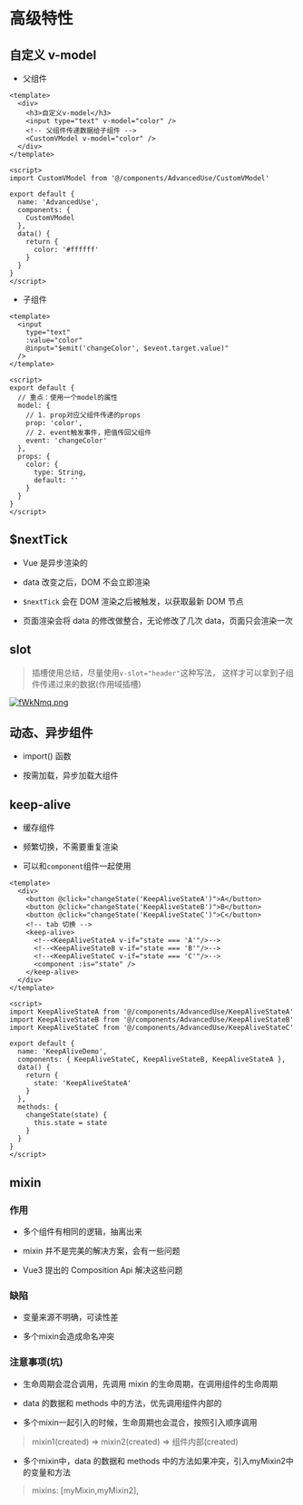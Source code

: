 # 高级特性

## 自定义 v-model

- 父组件

```vue
<template>
  <div>
    <h3>自定义v-model</h3>
    <input type="text" v-model="color" />
    <!-- 父组件传递数据给子组件 -->
    <CustomVModel v-model="color" />
  </div>
</template>

<script>
import CustomVModel from '@/components/AdvancedUse/CustomVModel'

export default {
  name: 'AdvancedUse',
  components: {
    CustomVModel
  },
  data() {
    return {
      color: '#ffffff'
    }
  }
}
</script>
```

- 子组件

```vue
<template>
  <input
    type="text"
    :value="color"
    @input="$emit('changeColor', $event.target.value)"
  />
</template>

<script>
export default {
  // 重点：使用一个model的属性
  model: {
    // 1. prop对应父组件传递的props
    prop: 'color',
    // 2. event触发事件，把值传回父组件
    event: 'changeColor'
  },
  props: {
    color: {
      type: String,
      default: ''
    }
  }
}
</script>
```

## $nextTick

- Vue 是异步渲染的

- data 改变之后，DOM 不会立即渲染

- `$nextTick` 会在 DOM 渲染之后被触发，以获取最新 DOM 节点

- 页面渲染会将 data 的修改做整合，无论修改了几次 data，页面只会渲染一次

## slot

> 插槽使用总结，尽量使用`v-slot="header"`这种写法，
> 这样才可以拿到子组件传递过来的数据(作用域插槽)

[![fWkNmq.png](https://z3.ax1x.com/2021/08/16/fWkNmq.png)](https://imgtu.com/i/fWkNmq)

## 动态、异步组件

- import() 函数

- 按需加载，异步加载大组件

## keep-alive

- 缓存组件

- 频繁切换，不需要重复渲染

- 可以和`component`组件一起使用

```vue
<template>
  <div>
    <button @click="changeState('KeepAliveStateA')">A</button>
    <button @click="changeState('KeepAliveStateB')">B</button>
    <button @click="changeState('KeepAliveStateC')">C</button>
    <!-- tab 切换 -->
    <keep-alive>
      <!--<KeepAliveStateA v-if="state === 'A'"/>-->
      <!--<KeepAliveStateB v-if="state === 'B'"/>-->
      <!--<KeepAliveStateC v-if="state === 'C'"/>-->
      <component :is="state" />
    </keep-alive>
  </div>
</template>

<script>
import KeepAliveStateA from '@/components/AdvancedUse/KeepAliveStateA'
import KeepAliveStateB from '@/components/AdvancedUse/KeepAliveStateB'
import KeepAliveStateC from '@/components/AdvancedUse/KeepAliveStateC'

export default {
  name: 'KeepAliveDemo',
  components: { KeepAliveStateC, KeepAliveStateB, KeepAliveStateA },
  data() {
    return {
      state: 'KeepAliveStateA'
    }
  },
  methods: {
    changeState(state) {
      this.state = state
    }
  }
}
</script>
```

## mixin

### 作用

- 多个组件有相同的逻辑，抽离出来

- mixin 并不是完美的解决方案，会有一些问题

- Vue3 提出的 Composition Api 解决这些问题

### 缺陷

- 变量来源不明确，可读性差

- 多个mixin会造成命名冲突

### 注意事项(坑)

- 生命周期会混合调用，先调用 mixin 的生命周期，在调用组件的生命周期

- data 的数据和 methods 中的方法，优先调用组件内部的

- 多个mixin一起引入的时候，生命周期也会混合，按照引入顺序调用

> mixin1(created) => mixin2(created) => 组件内部(created)

- 多个mixin中，data 的数据和 methods 中的方法如果冲突，引入myMixin2中的变量和方法

> mixins: [myMixin,myMixin2],
